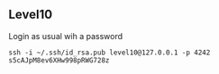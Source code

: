 ## Level10

Login as usual wih a password

```
ssh -i ~/.ssh/id_rsa.pub level10@127.0.0.1 -p 4242
s5cAJpM8ev6XHw998pRWG728z
```
